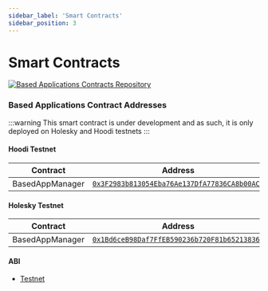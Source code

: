 ```yaml
---
sidebar_label: 'Smart Contracts'
sidebar_position: 3
---
```


# Smart Contracts

<a href="https://github.com/ssvlabs/based-applications">
  <img 
    src="https://img.shields.io/badge/GitHub-SSV%20BA%20Contracts-24292e?style=for-the-badge&logo=github" 
    alt="Based Applications Contracts Repository" 
    style={{width: '400px'}}
  />
</a>

### Based Applications Contract Addresses

:::warning
This smart contract is under development and as such, it is only deployed on Holesky and Hoodi testnets
:::

#### Hoodi Testnet
| Contract        | Address                                                                                                      |
|-----------------|-------------------------------------------------------------------------------------------------------------|
| BasedAppManager       | [`0x3F2983b813054Eba76Ae137DfA77836CA8b00ACE`](https://hoodi.cloud.blockscout.com/address/0x3F2983b813054Eba76Ae137DfA77836CA8b00ACE) |

#### Holesky Testnet
| Contract        | Address                                                                                                      |
|-----------------|-------------------------------------------------------------------------------------------------------------|
| BasedAppManager       | [`0x1Bd6ceB98Daf7FfEB590236b720F81b65213836A`](https://holesky.etherscan.io/address/0x1Bd6ceB98Daf7FfEB590236b720F81b65213836A) |


#### ABI

<!-- TODO missing ABI -->
* [Testnet](https://github.com/ssvlabs/based-applications/tree/contract-abi/docs/testnet/v1.1.0/abi)
